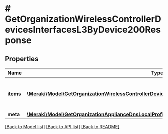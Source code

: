 # # GetOrganizationWirelessControllerDevicesInterfacesL3ByDevice200Response

## Properties

Name | Type | Description | Notes
------------ | ------------- | ------------- | -------------
**items** | [**\Meraki\Model\GetOrganizationWirelessControllerDevicesInterfacesL3ByDevice200ResponseItemsInner[]**](GetOrganizationWirelessControllerDevicesInterfacesL3ByDevice200ResponseItemsInner.md) | Wireless LAN controller L3 interfaces | [optional]
**meta** | [**\Meraki\Model\GetOrganizationApplianceDnsLocalProfilesAssignments200ResponseMeta**](GetOrganizationApplianceDnsLocalProfilesAssignments200ResponseMeta.md) |  | [optional]

[[Back to Model list]](../../README.md#models) [[Back to API list]](../../README.md#endpoints) [[Back to README]](../../README.md)
